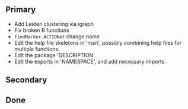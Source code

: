 ## Primary
* Add Leiden clustering via igraph
* Fix broken R functions
* `findMarker.ACTIONet` change name
* Edit the help file skeletons in 'man', possibly combining help files
  for multiple functions.
* Edit the package 'DESCRIPTION'.
* Edit the exports in 'NAMESPACE', and add necessary imports.


## Secondary


## Done
